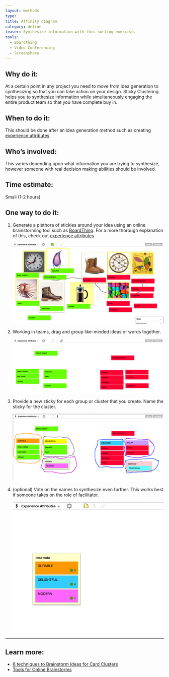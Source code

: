 ```yaml
---
layout: methods
type:
title: Affinity diagram
category: define
teaser: Synthesize information with this sorting exercise.
tools:
  - Boardthing
  - Video Conferencing
  - Screenshare
---
```



## Why do it:

At a certain point in any project you need to move from idea generation to synthesizing so that you can take action on your design. Sticky Clustering helps you to synthesize information while simultaneously engaging the entire product team so that you have complete buy in.

## When to do it:

This should be done after an idea generation method such as creating [experience attributes](/methods/experience-attributes/)

## Who’s involved:

This varies depending upon what information you are trying to synthesize, however someone with real decision making abilities should be involved.

## Time estimate:

Small (1-2 hours)

## One way to do it:

1. Generate a plethora of stickies around your idea using an online brainstorming tool such as [BoardThing](http://boardthing.com). For a more thorough explanation of this, check out [experience attributes](/methods/experience-attributes/)

    ![idea generation](/img/methods/clustering-1.png)

2. Working in teams, drag and group like-minded ideas or words together.

    ![group like-minded ideas](/img/methods/clustering-2.png)

3. Provide a new sticky for each group or cluster that you create. Name the sticky for the cluster.

    ![group and name clusters](/img/methods/clustering-3.png)

4. (optional) Vote on the names to synthesize even further. This works best if someone takes on the role of facilitator.
    
    ![vote on ideas](/img/methods/clustering-4.png)


---

## Learn more:

* [6 techniques to Brainstorm Ideas for Card Clusters](http://www.avasbutler.com/six-techniques-to-brainstorm-ideas-4-card-clusters/#.V4zrzJMrKRs)
* [Tools for Online Brainstorms](http://blog.lucidmeetings.com/blog/25-tools-for-online-brainstorming-and-decision-making-in-meetings)
